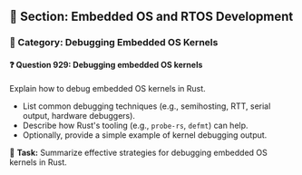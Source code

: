 ## 📘 Section: Embedded OS and RTOS Development
### 🔹 Category: Debugging Embedded OS Kernels
#### ❓ Question 929: Debugging embedded OS kernels

Explain how to debug embedded OS kernels in Rust.

- List common debugging techniques (e.g., semihosting, RTT, serial output, hardware debuggers).
- Describe how Rust's tooling (e.g., `probe-rs`, `defmt`) can help.
- Optionally, provide a simple example of kernel debugging output.

🔧 **Task:** Summarize effective strategies for debugging embedded OS kernels in Rust.
